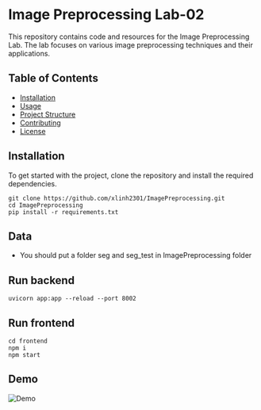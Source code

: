 # Image Preprocessing Lab-02

This repository contains code and resources for the Image Preprocessing Lab. The lab focuses on various image preprocessing techniques and their applications.

## Table of Contents

- [Installation](#installation)
- [Usage](#usage)
- [Project Structure](#project-structure)
- [Contributing](#contributing)
- [License](#license)

## Installation

To get started with the project, clone the repository and install the required dependencies.

```
git clone https://github.com/xlinh2301/ImagePreprocessing.git
cd ImagePreprocessing
pip install -r requirements.txt
```

## Data
- You should put a folder seg and seg_test in ImagePreprocessing folder

## Run backend
```
uvicorn app:app --reload --port 8002
```

## Run frontend
```
cd frontend
npm i
npm start
```

## Demo

![Demo](./demo.gif)
